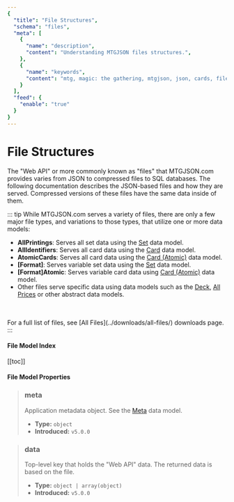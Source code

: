 ```yaml
---
{
  "title": "File Structures",
  "schema": "files",
  "meta": [
    {
      "name": "description",
      "content": "Understanding MTGJSON files structures.",
    },
    {
      "name": "keywords",
      "content": "mtg, magic: the gathering, mtgjson, json, cards, file structures",
    }
  ],
  "feed": {
    "enable": "true"
  }
}
---
```


# File Structures

The "Web API" or more commonly known as "files" that MTGJSON.com provides varies from JSON to compressed files to SQL databases. The following documentation describes the JSON-based files and how they are served. Compressed versions of these files have the same data inside of them.

::: tip While MTGJSON.com serves a variety of files, there are only a few major file types, and variations to those types, that utilize one or more data models:
</br>

- **AllPrintings**: Serves all set data using the [Set](../data-models/set/) data model.
- **AllIdentifiers**: Serves all card data using the [Card](../data-models/card/) data model.
- **AtomicCards**: Serves all card data using the [Card (Atomic)](../data-models/card-atomic) data model.
- **[Format]**: Serves variable set data using the [Set](../data-models/set/) data model.
- **[Format]Atomic**: Serves variable card data using [Card (Atomic)](../data-models/card-atomic/) data model.
- Other files serve specific data using data models such as the [Deck](../data-models/deck/), [All Prices](../abstract-models/all-prices/) or other abstract data models.
</br>
</br>
For a full list of files, see [All Files](../downloads/all-files/) downloads page.
:::

#### File Model Index

[[toc]]

#### File Model Properties

> ### meta
> Application metadata object. See the [Meta](/data-models/meta/) data model.  
>
> - **Type:** `object`  
> - **Introduced:** `v5.0.0`  

> ### data
> Top-level key that holds the "Web API" data. The returned data is based on the file.
>
> - **Type:** `object | array(object)`  
> - **Introduced:** `v5.0.0`  

